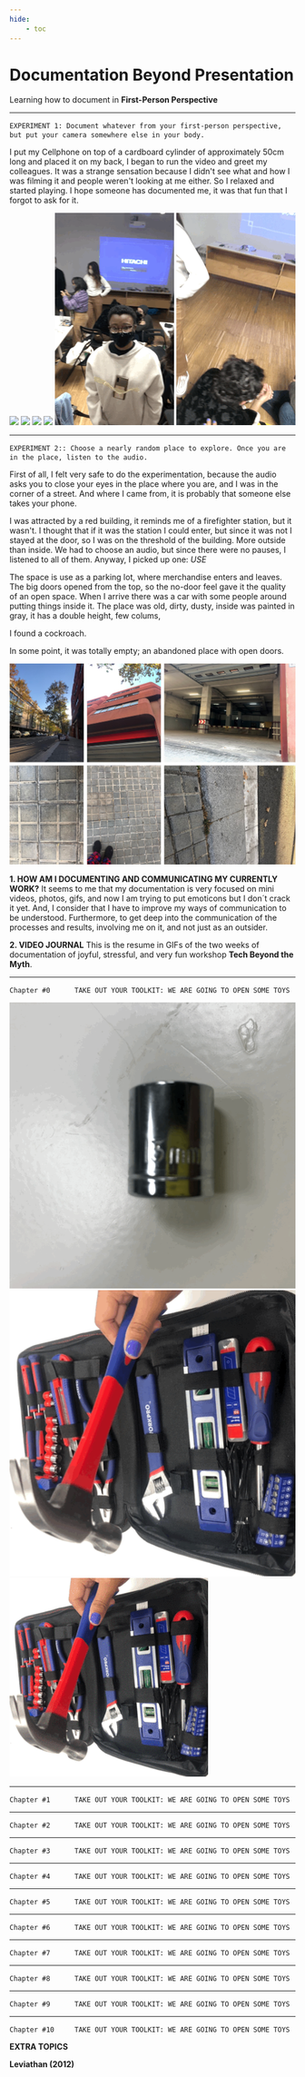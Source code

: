 ```yaml
---
hide:
    - toc
---
```


# Documentation Beyond Presentation

Learning how to document in **First-Person Perspective**

*********
    EXPERIMENT 1: Document whatever from your first-person perspective, 
    but put your camera somewhere else in your body.
I put my Cellphone on top of a cardboard cylinder of approximately 50cm long and placed it on my back, I began to run the video and greet my colleagues. It was a strange sensation because I didn't see what and how I was filming it and people weren't looking at me either. So I relaxed and started playing.
I hope someone has documented me, it was that fun that I forgot to ask for it.

![](../images/documentation/doc1A.gif)   ![](../images/documentation/doc2A.gif)   ![](../images/documentation/doc3A.gif)
![](../images/documentation/doc4A.gif)   ![](../images/documentation/doc5A.gif)   ![](../images/documentation/doc6A.gif)


*********
    EXPERIMENT 2:: Choose a nearly random place to explore. Once you are
    in the place, listen to the audio.
First of all, I felt very safe to do the experimentation, because the audio asks you to close your eyes in the place where you are, and I was in the corner of a street. And where I came from, it is probably that someone else takes your phone.

I was attracted by a red building, it reminds me of a firefighter station, but it wasn't. I thought that if it was the station I could enter, but since it was not I stayed at the door, so I was on the threshold of the building. More outside than inside. We had to choose an audio, but since there were no pauses, I listened to all of them. Anyway, I picked up one: *USE*

The space is use as a parking lot, where merchandise enters and leaves. The big doors opened from the top, so the no-door feel gave it the quality of an open space. When I arrive there was a car with some people around putting things inside it. The place was old, dirty, dusty, inside was painted in gray, it has a double height, few colums,

I found a cockroach.

In some point, it was totally empty; an abandoned place with open doors.

![](../images/documentation/doc11.jpg)


**1. HOW AM I DOCUMENTING AND COMMUNICATING MY CURRENTLY WORK?**
It seems to me that my documentation is very focused on mini videos, photos, gifs, and now I am trying to put emoticons but I don´t crack it yet. And, I consider that I have to improve my ways of communication to be understood. Furthermore, to get deep into the communication of the processes and results, involving me on it, and not just as an outsider. 

**2. VIDEO JOURNAL**
This is the resume in GIFs of the two weeks of documentation of joyful, stressful, and very fun workshop **Tech Beyond the Myth**.

*********
    Chapter #0      TAKE OUT YOUR TOOLKIT: WE ARE GOING TO OPEN SOME TOYS
![](../images/documentation/videogif/1.gif) ![](../images/documentation/videogif/2.gif) ![](../images/documentation/videogif/3a.gif)

*********
    Chapter #1      TAKE OUT YOUR TOOLKIT: WE ARE GOING TO OPEN SOME TOYS


*********
    Chapter #2      TAKE OUT YOUR TOOLKIT: WE ARE GOING TO OPEN SOME TOYS


*********
    Chapter #3      TAKE OUT YOUR TOOLKIT: WE ARE GOING TO OPEN SOME TOYS


*********
    Chapter #4      TAKE OUT YOUR TOOLKIT: WE ARE GOING TO OPEN SOME TOYS


*********
    Chapter #5      TAKE OUT YOUR TOOLKIT: WE ARE GOING TO OPEN SOME TOYS


*********
    Chapter #6      TAKE OUT YOUR TOOLKIT: WE ARE GOING TO OPEN SOME TOYS


*********
    Chapter #7      TAKE OUT YOUR TOOLKIT: WE ARE GOING TO OPEN SOME TOYS


*********
    Chapter #8      TAKE OUT YOUR TOOLKIT: WE ARE GOING TO OPEN SOME TOYS


*********
    Chapter #9      TAKE OUT YOUR TOOLKIT: WE ARE GOING TO OPEN SOME TOYS


*********
    Chapter #10     TAKE OUT YOUR TOOLKIT: WE ARE GOING TO OPEN SOME TOYS





**EXTRA TOPICS**
>
**Leviathan (2012)**
